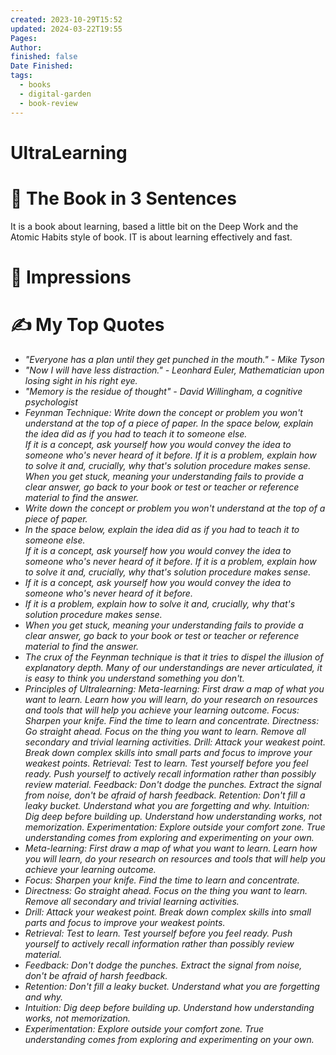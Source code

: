 ```yaml
---
created: 2023-10-29T15:52
updated: 2024-03-22T19:55
Pages: 
Author: 
finished: false
Date Finished: 
tags:
  - books
  - digital-garden
  - book-review
---
```

# UltraLearning


# 🚀 The Book in 3 Sentences
It is a book about learning, based a little bit on the Deep Work and the Atomic Habits style of book. IT is about learning effectively and fast. 

# 🎨 Impressions



# ✍️ My Top  Quotes

- *"Everyone has a plan until they get punched in the mouth." - Mike Tyson*
- *"Now I will have less distraction." - Leonhard Euler, Mathematician upon losing sight in his right eye.*
- *"Memory is the residue of thought" - David Willingham, a cognitive psychologist*
- *Feynman Technique:
Write down the concept or problem you won't understand at the top of a piece of paper.
In the space below, explain the idea did as if you had to teach it to someone else.     
If it is a concept, ask yourself how you would convey the idea to someone who's never heard of it before.
If it is a problem, explain how to solve it and, crucially, why that's solution procedure makes sense.
When you get stuck, meaning your understanding fails to provide a clear answer, go back to your book or test or teacher or reference material to find the answer.*
- *Write down the concept or problem you won't understand at the top of a piece of paper.*
- *In the space below, explain the idea did as if you had to teach it to someone else.     
If it is a concept, ask yourself how you would convey the idea to someone who's never heard of it before.
If it is a problem, explain how to solve it and, crucially, why that's solution procedure makes sense.*
- *If it is a concept, ask yourself how you would convey the idea to someone who's never heard of it before.*
- *If it is a problem, explain how to solve it and, crucially, why that's solution procedure makes sense.*
- *When you get stuck, meaning your understanding fails to provide a clear answer, go back to your book or test or teacher or reference material to find the answer.*
- *The crux of the Feynman technique is that it tries to dispel the illusion of explanatory depth. Many of our understandings are never articulated, it is easy to think you understand something you don't.*
- *Principles of Ultralearning:
Meta-learning: First draw a map of what you want to learn.
Learn how you will learn, do your research on resources and tools that will help you achieve your learning outcome.
Focus: Sharpen your knife. 
Find the time to learn and concentrate.
Directness: Go straight ahead. 
Focus on the thing you want to learn. Remove all secondary and trivial learning activities.
Drill: Attack your weakest point.
Break down complex skills into small parts and focus to improve your weakest points.
Retrieval: Test to learn.
Test yourself before you feel ready. Push yourself to actively recall information rather than possibly review material.
Feedback: Don't dodge the punches. 
Extract the signal from noise, don't be afraid of harsh feedback.
Retention: Don't fill a leaky bucket. 
Understand what you are forgetting and why.
Intuition: Dig deep before building up. Understand how understanding works, not memorization.
Experimentation: Explore outside your comfort zone.
 True understanding comes from exploring and experimenting on your own.*
- *Meta-learning: First draw a map of what you want to learn.
Learn how you will learn, do your research on resources and tools that will help you achieve your learning outcome.*
- *Focus: Sharpen your knife. 
Find the time to learn and concentrate.*
- *Directness: Go straight ahead. 
Focus on the thing you want to learn. Remove all secondary and trivial learning activities.*
- *Drill: Attack your weakest point.
Break down complex skills into small parts and focus to improve your weakest points.*
- *Retrieval: Test to learn.
Test yourself before you feel ready. Push yourself to actively recall information rather than possibly review material.*
- *Feedback: Don't dodge the punches. 
Extract the signal from noise, don't be afraid of harsh feedback.*
- *Retention: Don't fill a leaky bucket. 
Understand what you are forgetting and why.*
- *Intuition: Dig deep before building up. Understand how understanding works, not memorization.*
- *Experimentation: Explore outside your comfort zone.
 True understanding comes from exploring and experimenting on your own.*